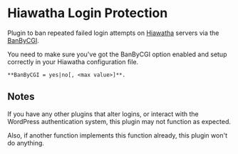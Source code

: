 # Hiawatha Login Protection

Plugin to ban repeated failed login attempts on [Hiawatha](https://www.hiawatha-webserver.org/) servers via the [BanByCGI](https://www.hiawatha-webserver.org/manpages/hiawatha). 

You need to make sure you've got the BanByCGI option enabled and setup correctly in your Hiawatha configuration file.

    **BanByCGI = yes|no[, <max value>]**.
    
## Notes

If you have any other plugins that alter logins, or interact with the WordPress authentication system, this plugin may not function as expected.

Also, if another function implements this function already, this plugin won't do anything.